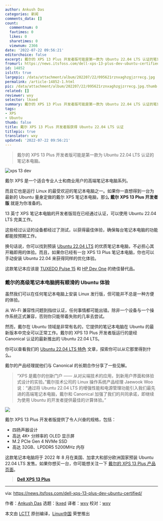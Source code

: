 ```yaml
---
author: Ankush Das
categories: 新闻
comments_data: []
count:
  commentnum: 0
  favtimes: 0
  likes: 0
  sharetimes: 0
  viewnum: 2366
date: '2022-07-22 09:56:21'
editorchoice: false
excerpt: 戴尔的 XPS 13 Plus 开发者版可能是第一款为 Ubuntu 22.04 LTS 认证的笔记本电脑。
fromurl: https://news.itsfoss.com/dell-xps-13-plus-dev-ubuntu-certified/
id: 14852
islctt: true
largepic: /data/attachment/album/202207/22/095621rznxaghzgjzrrecg.jpg
permalink: /article-14852-1.html
pic: /data/attachment/album/202207/22/095621rznxaghzgjzrrecg.jpg.thumb.jpg
related: []
reviewer: wxy
selector: lkxed
summary: 戴尔的 XPS 13 Plus 开发者版可能是第一款为 Ubuntu 22.04 LTS 认证的笔记本电脑。
tags:
- XPS
- Ubuntu
thumb: false
title: 戴尔 XPS 13 Plus 开发者版获得 Ubuntu 22.04 LTS 认证
titlepic: true
translator: wxy
updated: '2022-07-22 09:56:21'
---
```



> 
> 戴尔的 XPS 13 Plus 开发者版可能是第一款为 Ubuntu 22.04 LTS 认证的笔记本电脑。
> 
> 
> 


![xps 13 dev](/data/attachment/album/202207/22/095621rznxaghzgjzrrecg.jpg)


戴尔 XPS 是一个适合专业人士和商业用户的高端笔记本电脑系列。


而且它也是运行 Linux 的最受欢迎的笔记本电脑之一。如果你一直想得到一台为最新的 Ubuntu 量身定做的戴尔 XPS 笔记本电脑，那么 **戴尔 XPS 13 Plus 开发者版** 就是为你准备的。


13 英寸 XPS 笔记本电脑的开发者版现在已经通过认证，可以使用 Ubuntu 22.04 LTS 完美工作。


这些经过认证的设备都经过了测试，以获得最佳体验，确保每台笔记本电脑的功能都能按预期工作。


换句话说，你可以找到预装 [Ubuntu 22.04 LTS](https://news.itsfoss.com/ubuntu-22-04-release/) 的优质笔记本电脑，不必担心其开箱即用的体验。而且，如果你已经有一台 XPS 13 Plus 笔记本电脑，你也可以手动安装 Ubuntu 22.04 来获得同样的优化体验。


这款笔记本应该是 [TUXEDO Pulse 15](https://news.itsfoss.com/tuxedo-pulse-gen-2/) 和 [HP Dev One](https://news.itsfoss.com/hp-dev-one-system76/) 的绝佳替代品。


### 戴尔的高级笔记本电脑拥有顺滑的 Ubuntu 体验


虽然我们可以在任何笔记本电脑上安装 Linux 发行版，但可能并不总是一种方便的体验。


从 Wi-Fi 兼容性问题到指纹认证，任何事情都可能出错。除非一个设备与一个操作系统正式兼容，否则你只能带着失败的几率去尝试。


然而，戴尔在 Ubuntu 领域是非常有名的，它提供的笔记本电脑在 Ubuntu 的最新版本中完全可以正常工作。戴尔的 XPS 13 Plus 开发者版运行的是经 Canonical 认证的最新推出的 Ubuntu 22.04 LTS。


你可以查看我们的 [Ubuntu 22.04 LTS 特色](https://itsfoss.com/ubuntu-22-04-release-features/) 文章，探索你可以从它那里得到什么。


戴尔的产品经理就他们与 Canonical 的长期合作分享了一些见解。



> 
> “XPS 是戴尔的创新门户 —— 从对尖端技术的应用，到新用户界面和体验式设计的实验。”戴尔技术公司的 Linux 操作系统产品经理 Jaewook Woo 说：“通过将 Ubuntu 22.04 LTS 的增强性能和电源管理功能引入我们最先进的高端笔记本电脑，戴尔和 Canonical 加强了我们的共同承诺，即继续为使用 Ubuntu 的开发者提供最佳的计算体验。”
> 
> 
> 


![](/data/attachment/album/202207/22/095621srdf7v0a1refpzhz.jpg)


戴尔 XPS 13 Plus 开发者版提供了令人兴奋的规格，包括：


* 四扬声器设计
* 高达 4K+ 分辨率的 OLED 显示屏
* M.2 PCIe Gen 4 NVMe SSD
* 高达 32GB、LPDDR5 5200MHz 内存


这款笔记本电脑将于 2022 年 8 月在美国、加拿大和部分欧洲国家预装 Ubuntu 22.04 LTS 发售。如果你想买一台，你可能想关注一下 [戴尔的 XPS 13 Plus 产品页面](https://www.dell.com/en-us/shop/dell-laptops/xps-13-plus-laptop/spd/xps-13-9320-laptop)。



> 
> **[Dell XPS 13 Plus](https://www.dell.com/en-us/shop/dell-laptops/xps-13-plus-laptop/spd/xps-13-9320-laptop)**
> 
> 
> 




---


via: <https://news.itsfoss.com/dell-xps-13-plus-dev-ubuntu-certified/>


作者：[Ankush Das](https://news.itsfoss.com/author/ankush/) 选题：[lkxed](https://github.com/lkxed) 译者：[wxy](https://github.com/wxy) 校对：[wxy](https://github.com/wxy)


本文由 [LCTT](https://github.com/LCTT/TranslateProject) 原创编译，[Linux中国](https://linux.cn/) 荣誉推出